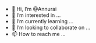 - 👋 Hi, I’m @Annurai
- 👀 I’m interested in ...
- 🌱 I’m currently learning ...
- 💞️ I’m looking to collaborate on ...
- 📫 How to reach me ...

<!---
Annurai/Annurai is a ✨ special ✨ repository because its `README.md` (this file) appears on your GitHub profile.
You can click the Preview link to take a look at your changes.
--->
